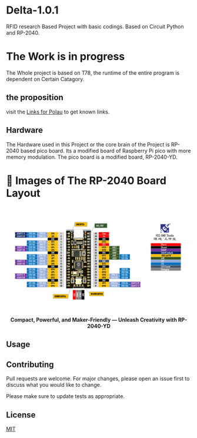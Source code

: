 # Delta-1.0.1
RFID research Based Project with basic codings. Based on Circuit Python and RP-2040.

# The Work is in progress

The Whole project is based on T78, the runtime of the entire program is dependent on Certain Catagory.

## the proposition

visit the [Links for Polau](https://links.polau.win) to get known links.


## Hardware 
The Hardware used in this Project or the core brain of the Project is RP-2040 based pico board. Its a modified board of Raspberry Pi pico with more memory modulation.
The pico board is a modified board, RP-2040-YD. 

# 📸 Images of The RP-2040 Board Layout
![RP-2040-YD Board](eeee2.webp)


<p align="center">
  <b>Compact, Powerful, and Maker-Friendly — Unleash Creativity with RP-2040-YD</b>
</p>




## Usage



## Contributing

Pull requests are welcome. For major changes, please open an issue first
to discuss what you would like to change.

Please make sure to update tests as appropriate.

## License

[MIT](https://choosealicense.com/licenses/mit/)
